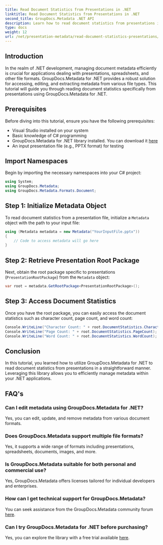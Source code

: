 ```yaml
---
title: Read Document Statistics from Presentations in .NET
linktitle: Read Document Statistics from Presentations in .NET
second_title: GroupDocs.Metadata .NET API
description: Learn how to read document statistics from presentations in .NET using GroupDocs.Metadata for efficient metadata management.
type: docs
weight: 12
url: /net/presentation-metadata/read-document-statistics-presentations/
---
```

## Introduction
In the realm of .NET development, managing document metadata efficiently is crucial for applications dealing with presentations, spreadsheets, and other file formats. GroupDocs.Metadata for .NET provides a robust solution for accessing, editing, and extracting metadata from various file types. This tutorial will guide you through reading document statistics specifically from presentations using GroupDocs.Metadata for .NET.
## Prerequisites
Before diving into this tutorial, ensure you have the following prerequisites:
- Visual Studio installed on your system
- Basic knowledge of C# programming
- GroupDocs.Metadata for .NET library installed. You can download it [here](https://releases.groupdocs.com/metadata/net/)
- An input presentation file (e.g., PPTX format) for testing

## Import Namespaces
Begin by importing the necessary namespaces into your C# project:
```csharp
using System;
using GroupDocs.Metadata;
using GroupDocs.Metadata.Formats.Document;
```
## Step 1: Initialize Metadata Object
To read document statistics from a presentation file, initialize a `Metadata` object with the path to your input file:
```csharp
using (Metadata metadata = new Metadata("YourInputFile.pptx"))
{
    // Code to access metadata will go here
}
```
## Step 2: Retrieve Presentation Root Package
Next, obtain the root package specific to presentations (`PresentationRootPackage`) from the `Metadata` object:
```csharp
var root = metadata.GetRootPackage<PresentationRootPackage>();
```
## Step 3: Access Document Statistics
Once you have the root package, you can easily access the document statistics such as character count, page count, and word count:
```csharp
Console.WriteLine("Character Count: " + root.DocumentStatistics.CharacterCount);
Console.WriteLine("Page Count: " + root.DocumentStatistics.PageCount);
Console.WriteLine("Word Count: " + root.DocumentStatistics.WordCount);
```

## Conclusion
In this tutorial, you learned how to utilize GroupDocs.Metadata for .NET to read document statistics from presentations in a straightforward manner. Leveraging this library allows you to efficiently manage metadata within your .NET applications.

## FAQ's
### Can I edit metadata using GroupDocs.Metadata for .NET?
Yes, you can edit, update, and remove metadata from various document formats.
### Does GroupDocs.Metadata support multiple file formats?
Yes, it supports a wide range of formats including presentations, spreadsheets, documents, images, and more.
### Is GroupDocs.Metadata suitable for both personal and commercial use?
Yes, GroupDocs.Metadata offers licenses tailored for individual developers and enterprises.
### How can I get technical support for GroupDocs.Metadata?
You can seek assistance from the GroupDocs.Metadata community forum [here](https://forum.groupdocs.com/c/metadata/14).
### Can I try GroupDocs.Metadata for .NET before purchasing?
Yes, you can explore the library with a free trial available [here](https://releases.groupdocs.com/).
